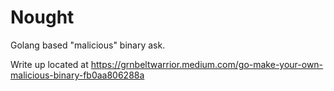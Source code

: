 # Nought
Golang based "malicious" binary ask.

Write up located at https://grnbeltwarrior.medium.com/go-make-your-own-malicious-binary-fb0aa806288a
